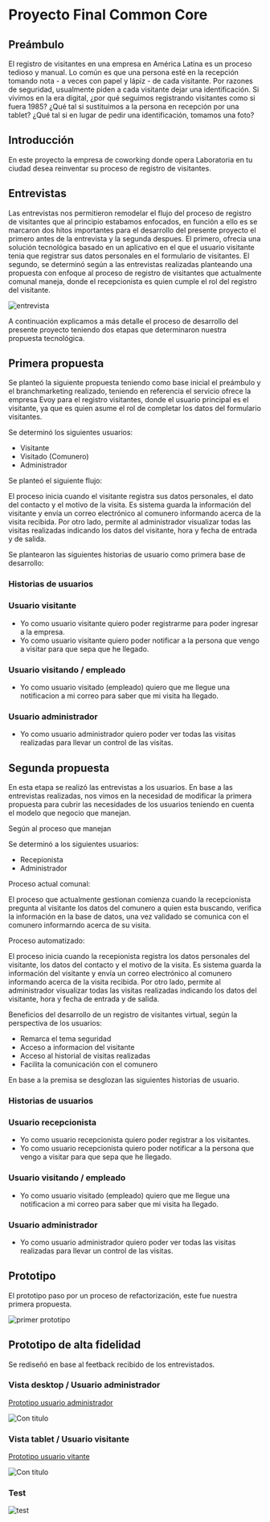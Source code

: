# Proyecto Final Common Core

## Preámbulo
El registro de visitantes en una empresa en América Latina es un proceso tedioso y manual. Lo común es que una persona esté en la recepción tomando nota - a veces con papel y lápiz - de cada visitante. Por razones de seguridad, usualmente piden a cada visitante dejar una identificación. Si vivimos en la era digital, ¿por qué seguimos registrando visitantes como si fuera 1985? ¿Qué tal si sustituimos a la persona en recepción por una tablet? ¿Qué tal si en lugar de pedir una identificación, tomamos una foto? 

## Introducción
En este proyecto la empresa de coworking donde opera Laboratoria en tu ciudad desea reinventar su proceso de registro de visitantes. 

## Entrevistas

Las entrevistas nos permitieron remodelar el flujo del proceso de registro de visitantes que al principio estabamos enfocados, en función a ello es se marcaron dos hitos importantes para el desarrollo del presente proyecto el primero antes de la entrevista y la segunda despues. El primero, ofrecia una solución tecnológica basado en un aplicativo en el que el usuario visitante tenia que registrar sus datos personales en el formulario de visitantes. El segundo, se determinó según a las entrevistas realizadas planteando una propuesta con enfoque al proceso de registro de visitantes que actualmente comunal maneja, donde el recepcionista es quien cumple el rol del registro del visitante.

 ![entrevista](https://fotos.subefotos.com/3a42c727dd8bdf04177c5f5cfb71705do.jpg "entrevista")

A continuación explicamos a más detalle el proceso de desarrollo del presente proyecto teniendo dos etapas que determinaron nuestra propuesta tecnológica.

## Primera propuesta

Se planteó la siguiente propuesta teniendo como base inicial el preámbulo y el branchmarketing realizado, teniendo en referencia el servicio ofrece la empresa Evoy para el registro visitantes, donde el usuario principal es el visitante, ya que es quien asume el rol de completar los datos del formulario visitantes.

Se determinó los siguientes usuarios:

* Visitante 
* Visitado (Comunero)
* Administrador 

Se planteó el siguiente flujo:

El proceso inicia cuando el visitante registra sus datos personales, el dato del contacto y el motivo de la visita. Es sistema guarda la información del visitante y envía un correo electrónico al comunero informando acerca de la visita recibida. Por otro lado, permite al administrador visualizar todas las visitas realizadas indicando los datos del visitante, hora y fecha de entrada y de salida.

Se plantearon las siguientes historias de usuario como primera base de desarrollo:

### Historias de usuarios

  ### Usuario visitante
  * Yo como usuario visitante quiero poder registrarme para poder ingresar a la empresa.
  * Yo como usuario visitante quiero poder notificar a la persona que vengo a visitar para que sepa que he llegado.

  ### Usuario visitando / empleado
  * Yo como usuario visitado (empleado) quiero que me llegue una notificacion a mi correo para saber que mi visita ha llegado.

  ### Usuario administrador
  * Yo como usuario administrador quiero poder ver todas las visitas realizadas para llevar un control de las visitas.


## Segunda propuesta

En esta etapa se realizó las entrevistas a los usuarios. En base a las entrevistas realizadas, nos vimos en la necesidad de modificar la primera propuesta para cubrir las necesidades de los usuarios teniendo en cuenta el modelo que negocio que manejan.

Según al proceso que manejan

Se determinó a los siguientes usuarios:

* Recepionista
* Administrador 

Proceso actual comunal:

El proceso que actualmente gestionan comienza cuando la recepcionista pregunta al visitante los datos del comunero a quien esta buscando, verifica la información en la base de datos, una vez validado se comunica con el comunero informarndo acerca de su visita.

Proceso automatizado:

El proceso inicia cuando la recepionista registra los datos personales del visitante, los datos del contacto y el motivo de la visita. Es sistema guarda la información del visitante y envía un correo electrónico al comunero informando acerca de la visita recibida. Por otro lado, permite al administrador visualizar todas las visitas realizadas indicando los datos del visitante, hora y fecha de entrada y de salida.


Beneficios del desarrollo de un registro de visitantes virtual, según la perspectiva de los usuarios:

* Remarca el tema seguridad
* Acceso a informacion del visitante
* Acceso al historial de visitas realizadas
* Facilita la comunicación con el comunero

En base a la premisa se desglozan las siguientes historias de usuario.
  
### Historias de usuarios

  ### Usuario recepcionista
  * Yo como usuario recepcionista quiero poder registrar a los visitantes.
  * Yo como usuario recepcionista quiero poder notificar a la persona que vengo a visitar para que sepa que he llegado.

  ### Usuario visitando / empleado
  * Yo como usuario visitado (empleado) quiero que me llegue una notificacion a mi correo para saber que mi visita ha llegado.

  ### Usuario administrador
  * Yo como usuario administrador quiero poder ver todas las visitas realizadas para llevar un control de las visitas.



## Prototipo

El prototipo paso por un proceso de refactorización, este fue nuestra primera propuesta.

 ![primer prototipo](https://fotos.subefotos.com/bee8bf55a64615737503be335d53d8a6o.jpg "primer prototipo")
  

## Prototipo de alta fidelidad

Se rediseñó en base al feetback recibido de los entrevistados.

### Vista desktop / Usuario administrador
[Prototipo usuario administrador](https://www.figma.com/proto/Y8LWMEL5y8YhZfJMbNj8Yg1W/Untitled?node-id=49%3A6&scaling=min-zoom "desktop")

 ![Con titulo](img/prototipopfcc.gif "Administrador")

### Vista tablet / Usuario visitante
[Prototipo usuario vitante](https://www.figma.com/proto/Y8LWMEL5y8YhZfJMbNj8Yg1W/Untitled?node-id=49%3A1&scaling=scale-down "tablet")

 ![Con titulo](img/prototipopfccvisitor.gif "Visitante")

 ### Test 


 ![test]( https://fotos.subefotos.com/8db66b64b2c4550797272ffc09b2921eo.jpg "test")


